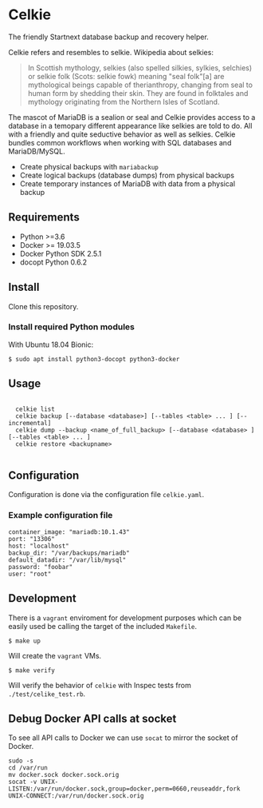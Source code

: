 # Celkie

The friendly Startnext database backup and recovery helper.

Celkie refers and resembles to selkie.
Wikipedia about selkies:

> In Scottish mythology, selkies (also spelled silkies, sylkies, selchies) or selkie folk (Scots: selkie fowk) meaning "seal folk"[a] are mythological beings capable of therianthropy, changing from seal to human form by shedding their skin. They are found in folktales and mythology originating from the Northern Isles of Scotland. 

The mascot of MariaDB is a sealion or seal and Celkie provides access to a database in a temopary different appearance like selkies are told to do. All with a friendly and quite seductive behavior as well as selkies.
Celkie bundles common workflows when working with SQL databases and MariaDB/MySQL.

* Create physical backups with `mariabackup`
* Create logical backups (database dumps) from physical backups
* Create temporary instances of MariaDB with data from a physical backup 

## Requirements

* Python >=3.6
* Docker >= 19.03.5
* Docker Python SDK 2.5.1
* docopt Python 0.6.2

## Install 

Clone this repository.


### Install required Python modules

With Ubuntu 18.04 Bionic:

```
$ sudo apt install python3-docopt python3-docker
```

## Usage 

```
  
  celkie list
  celkie backup [--database <database>] [--tables <table> ... ] [--incremental]
  celkie dump --backup <name_of_full_backup> [--database <database> ] [--tables <table> ... ]
  celkie restore <backupname>


```

## Configuration

Configuration is done via the configuration file `celkie.yaml`.

### Example configuration file

```
container_image: "mariadb:10.1.43"
port: "13306"
host: "localhost"
backup_dir: "/var/backups/mariadb"
default_datadir: "/var/lib/mysql"
password: "foobar"
user: "root"
```

## Development 

There is a `vagrant` enviroment for development purposes which can be easily used be calling the target of the included `Makefile`.

```
$ make up
```
Will create the `vagrant` VMs.

```
$ make verify
```

Will verify the behavior of `celkie` with Inspec tests from `./test/celike_test.rb`.

## Debug Docker API calls at socket

To see all API calls to Docker we can use `socat` to mirror the socket of Docker.

```
sudo -s
cd /var/run
mv docker.sock docker.sock.orig
socat -v UNIX-LISTEN:/var/run/docker.sock,group=docker,perm=0660,reuseaddr,fork UNIX-CONNECT:/var/run/docker.sock.orig
```
